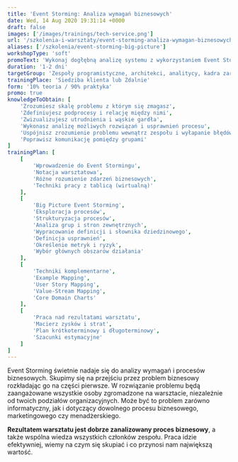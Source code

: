 ```yaml
---
title: 'Event Storming: Analiza wymagań biznesowych'
date: Wed, 14 Aug 2020 19:31:14 +0000
draft: false
images: ['/images/trainings/tech-service.png']
url: '/szkolenia-i-warsztaty/event-storming-analiza-wymagan-biznesowych'
aliases: ['/szkolenia/event-storming-big-picture']
workshopType: 'soft'
promoText: 'Wykonaj dogłębną analizę systemu z wykorzystaniem Event Stormingu.'
duration: '1-2 dni'
targetGroup: 'Zespoły programistyczne, architekci, analitycy, kadra zarządzająca'
trainingPlace: 'Siedziba klienta lub Zdalnie'
form: '10% teoria / 90% praktyka'
promo: true
knowledgeToObtain: [
    'Zrozumiesz skalę problemu z którym się zmagasz', 
    'Zdefiniujesz podprocesy i relację między nimi', 
    'Zwizualizujesz utrudnienia i wąskie gardła', 
    'Wykonasz analizę możliwych rozwiązań i usprawnień procesu', 
    'Uspójnisz zrozumienie problemu wewnątrz zespołu i wyłapanie błędów', 
    'Poprawisz komunikację pomiędzy grupami'
]
trainingPlan: [
    [
        'Wprowadzenie do Event Stormingu',
        'Notacja warsztatowa',
        'Różne rozumienie zdarzeń biznesowych',
        'Techniki pracy z tablicą (wirtualną)'
    ],
    [
        'Big Picture Event Storming',
        'Eksploracja procesów', 
        'Strukturyzacja procesów', 
        'Analiza grup i stron zewnętrznych',
        'Wypracowanie definicji i słownika dziedzinowego',
        'Definicja usprawnień', 
        'Określenie metryk i ryzyk', 
        'Wybór głównych obszarów działania'
    ],
    [
        'Techniki komplementarne',
        'Example Mapping',
        'User Story Mapping',
        'Value-Stream Mapping',
        'Core Domain Charts'
    ],
    [
        'Praca nad rezultatami warsztatu',
        'Macierz zysków i strat',
        'Plan krótkoterminowy i długoterminowy',
        'Szacunki estymacyjne' 
    ]
]
---
```

Event Storming świetnie nadaje się do analizy wymagań i procesów biznesowych. Skupimy się na przejściu przez problem biznesowy rozkładając go na części pierwsze. W rozwiązanie problemu będą zaangażowane wszystkie osoby zgromadzone na warsztacie, niezależnie od twoich podziałów organizacyjnych. Może być to problem zarówno informatyczny, jak i dotyczący dowolnego procesu biznesowego, marketingowego czy menadżerskiego.

**Rezultatem warsztatu jest dobrze zanalizowany proces biznesowy**, a także wspólna wiedza wszystkich członków zespołu. Praca idzie efektywniej, wiemy na czym się skupiać i co przynosi nam największą wartość.
